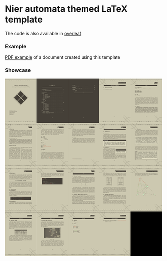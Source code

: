 # Nier automata themed LaTeX template

The code is also available in [overleaf](https://www.overleaf.com/read/rdmphmdjfppb#078f96)

### Example

[PDF example](./Template___Nier_Automata.pdf) of a document created using this template

### Showcase

![All pages of the example pdf](./output.png)


